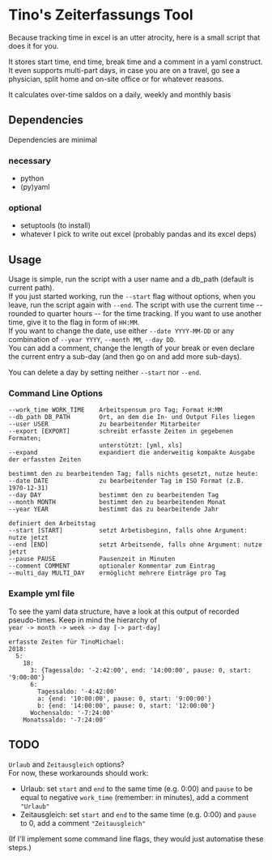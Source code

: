 # Tino's Zeiterfassungs Tool

Because tracking time in excel is an utter atrocity, here is a small script that does it
for you.

It stores start time, end time, break time and a comment in a yaml construct.
It even supports multi-part days, in case you are on a travel, go see a physician, split
home and on-site office or for whatever reasons.

It calculates over-time saldos on a daily, weekly and monthly basis

## Dependencies
Dependencies are minimal

### necessary
- python
- (py)yaml

### optional
- setuptools (to install)
- whatever I pick to write out excel
(probably pandas and its excel deps)


## Usage
Usage is simple, run the script with a user name and a db_path (default is current path).  
If you just started working, run the `--start` flag without options, when you leave,
run the script again with `--end`. The script with use the current time -- rounded to
quarter hours -- for the time tracking. If you want to use another time, give it to the
flag in form of `HH:MM`.  
If you want to change the date, use either `--date YYYY-MM-DD` or any combination of
`--year YYYY`, `--month MM`, `--day DD`.  
You can add a comment, change the length of your break or even declare the current entry
a sub-day (and then go on and add more sub-days).

You can delete a day by setting neither `--start` nor `--end`.

### Command Line Options
```
--work_time WORK_TIME    Arbeitspensum pro Tag; Format H:MM
--db_path DB_PATH        Ort, an dem die In- und Output Files liegen
--user USER              zu bearbeitender Mitarbeiter
--export [EXPORT]        schreibt erfasste Zeiten in gegebenen Formaten;
                         unterstützt: [yml, xls]
--expand                 expandiert die anderweitig kompakte Ausgabe der erfassten Zeiten

bestimmt den zu bearbeitenden Tag; falls nichts gesetzt, nutze heute:
--date DATE              zu bearbeitender Tag im ISO Format (z.B. 1970-12-31)
--day DAY                bestimmt den zu bearbeitenden Tag
--month MONTH            bestimmt den zu bearbeitenden Monat
--year YEAR              bestimmt das zu bearbeitende Jahr

definiert den Arbeitstag
--start [START]          setzt Arbetisbeginn, falls ohne Argument: nutze jetzt
--end [END]              setzt Arbeitsende, falls ohne Argument: nutze jetzt
--pause PAUSE            Pausenzeit in Minuten
--comment COMMENT        optionaler Kommentar zum Eintrag
--multi_day MULTI_DAY    ermöglicht mehrere Einträge pro Tag
```


### Example yml file
To see the yaml data structure, have a look at this output of recorded pseudo-times.
Keep in mind the hierarchy of  
`year -> month -> week -> day [-> part-day]`
```
erfasste Zeiten für TinoMichael:
2018:
  5:
    18:
      3: {Tagessaldo: '-2:42:00', end: '14:00:00', pause: 0, start: '9:00:00'}
      6:
        Tagessaldo: '-4:42:00'
        a: {end: '10:00:00', pause: 0, start: '9:00:00'}
        b: {end: '14:00:00', pause: 0, start: '12:00:00'}
      Wochensaldo: '-7:24:00'
    Monatssaldo: '-7:24:00'
```


## TODO

`Urlaub` and `Zeitausgleich` options?  
For now, these workarounds should work:
- Urlaub: set `start` and `end` to the same time (e.g. 0:00) and `pause` to be equal to
negative `work_time` (remember: in minutes), add a comment `"Urlaub"`
- Zeitausgleich: set `start` and `end` to the same time (e.g. 0:00) and `pause` to 0,
add a comment `"Zeitausgleich"`

(If I'll implement some command line flags, they would just automatise these steps.)
